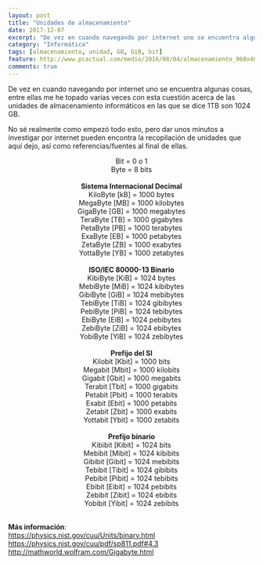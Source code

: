 ```yaml
---
layout: post
title: "Unidades de almacenamiento"
date: 2017-12-07
excerpt: "De vez en cuando navegando por internet uno se encuentra algunas cosas, en las que se dice 1TB son 1024 GB, no sé realmente como empezó todo esto..."
category: "Informática"
tags: [almacenamiento, unidad, GB, GiB, bit]
feature: http://www.pcactual.com/medio/2016/08/04/almacenamiento_960x486_323ba89d.jpg
comments: true
---
```


De vez en cuando navegando por internet uno se encuentra algunas cosas, entre ellas me he topado varias veces con esta cuestión acerca de las unidades de almacenamiento informáticos en las que se dice 1TB son 1024 GB.

No sé realmente como empezó todo esto, pero dar unos minutos a investigar por internet pueden encontra la recopilación de unidades que aquí dejo, así como referencias/fuentes al final de ellas.<br>

<div align="center">
	Bit = 0 o 1<br>
	Byte = 8 bits<br>
	<br>
	<b>Sistema Internacional Decimal</b><br>
	KiloByte [kB] = 1000 bytes<br>
	MegaByte [MB] = 1000 kilobytes<br>
	GigaByte [GB] = 1000 megabytes<br>  
	TeraByte [TB] = 1000 gigabytes<br>  
	PetaByte [PB] = 1000 terabytes<br>  
	ExaByte [EB] = 1000 petabytes<br>  
	ZetaByte [ZB] = 1000 exabytes<br>  
	YottaByte [YB] = 1000 zetabytes<br>  
	<br>
	<b>ISO/IEC 80000-13 Binario</b><br>  
	KibiByte [KiB] = 1024 bytes<br>  
	MebiByte [MiB] = 1024 kibibytes<br>  
	GibiByte [GiB] = 1024 mebibytes<br>  
	TebiByte [TiB] = 1024 gibibytes<br>  
	PebiByte [PiB] = 1024 tebibytes<br>  
	EbiByte [EiB] = 1024 pebibytes<br>  
	ZebiByte [ZiB] = 1024 ebibytes<br>  
	YobiByte [YiB] = 1024 zebibytes<br>
	<br>
	<b>Prefijo del SI</b><br>
	Kilobit [Kbit] = 1000 bits<br>  
	Megabit [Mbit] = 1000 kilobits<br>  
	Gigabit [Gbit] = 1000 megabits<br>  
	Terabit [Tbit] = 1000 gigabits<br>  
	Petabit [Pbit] = 1000 terabits<br>  
	Exabit [Ebit] = 1000 petabits<br>  
	Zetabit [Zbit] = 1000 exabits<br>  
	Yottabit [Ybit] = 1000 zetabits<br>  
	<br>
	<b>Prefijo binario</b><br>  
	Kibibit [Kibit] = 1024 bits<br>  
	Mebibit [Mibit] = 1024 kibibits<br>  
	Gibibit [Gibit] = 1024 mebibits<br>  
	Tebibit [Tibit] = 1024 gibibits<br>  
	Pebibit [Pibit] = 1024 tebibits<br>  
	Ebibit [Eibit] = 1024 pebibits<br>  
	Zebibit [Zibit] = 1024 ebibits<br>  
	Yobibit [Yibit]	= 1024 zebibits<br>  
</div>
<br>

<b>Más información</b>:<br>
https://physics.nist.gov/cuu/Units/binary.html<br>
https://physics.nist.gov/cuu/pdf/sp811.pdf#4.3<br>
http://mathworld.wolfram.com/Gigabyte.html<br>

